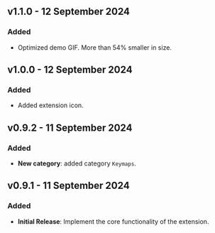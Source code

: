 ## v1.1.0 - 12 September 2024

### Added

- Optimized demo GIF. More than 54% smaller in size.

## v1.0.0 - 12 September 2024

### Added

- Added extension icon.

## v0.9.2 - 11 September 2024

### Added

- **New category**: added category `Keymaps`.

## v0.9.1 - 11 September 2024

### Added

- **Initial Release**: Implement the core functionality of the extension.
